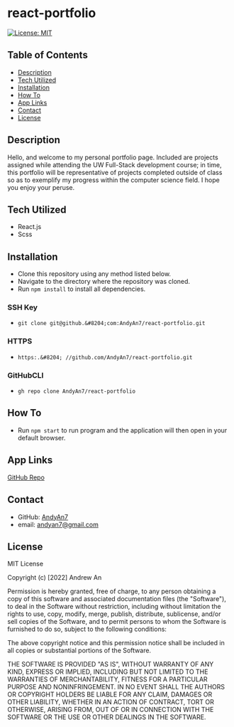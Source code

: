 # react-portfolio
[![License: MIT](https://img.shields.io/badge/License-MIT-lightblue.svg)](https://opensource.org/licenses/MIT)

## Table of Contents
- [Description](#description)
- [Tech Utilized](#tech-utilized)
- [Installation](#installation)
- [How To](#how-to)
- [App Links](#app-links)
- [Contact](#contact)
- [License](#license)

## Description
   Hello, and welcome to my personal portfolio page. Included are projects assigned while attending the UW Full-Stack development course; in time, this portfolio will be representative of projects completed outside of class so as to exemplify my progress within the computer science field. I hope you enjoy your peruse.

## Tech Utilized
- React.js
- Scss

## Installation
- Clone this repository using any method listed below. 
- Navigate to the directory where the repository was cloned.
- Run `npm install` to install all dependencies.
### SSH Key
- `git clone git@github.&#8204;com:AndyAn7/react-portfolio.git`
### HTTPS
- `https:.&#8204; //github.com/AndyAn7/react-portfolio.git`
### GitHubCLI
- `gh repo clone AndyAn7/react-portfolio`
## How To
- Run `npm start` to run program and the application will then open in your default browser. 
## App Links
[GitHub Repo](https://github.com/AndyAn7/react-portfolio)

<!-- ![image](https://github.com/AndyAn7/Personal-Portfolio/blob/main/assets/images/ss1.png?raw=true)

![image](https://github.com/AndyAn7/Personal-Portfolio/blob/main/assets/images/ss2.png?raw=true) -->

## Contact
* GitHub: [AndyAn7](https://github.com/AndyAn7)
* email: andyan7@gmail.com

## License
MIT License

Copyright (c) [2022] Andrew An

Permission is hereby granted, free of charge, to any person obtaining a copy
of this software and associated documentation files (the "Software"), to deal
in the Software without restriction, including without limitation the rights
to use, copy, modify, merge, publish, distribute, sublicense, and/or sell
copies of the Software, and to permit persons to whom the Software is
furnished to do so, subject to the following conditions:

The above copyright notice and this permission notice shall be included in all
copies or substantial portions of the Software.

THE SOFTWARE IS PROVIDED "AS IS", WITHOUT WARRANTY OF ANY KIND, EXPRESS OR
IMPLIED, INCLUDING BUT NOT LIMITED TO THE WARRANTIES OF MERCHANTABILITY,
FITNESS FOR A PARTICULAR PURPOSE AND NONINFRINGEMENT. IN NO EVENT SHALL THE
AUTHORS OR COPYRIGHT HOLDERS BE LIABLE FOR ANY CLAIM, DAMAGES OR OTHER
LIABILITY, WHETHER IN AN ACTION OF CONTRACT, TORT OR OTHERWISE, ARISING FROM,
OUT OF OR IN CONNECTION WITH THE SOFTWARE OR THE USE OR OTHER DEALINGS IN THE
SOFTWARE.
